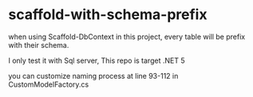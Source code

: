 # scaffold-with-schema-prefix

when using Scaffold-DbContext in this project, every table will be prefix with their schema.

I only test it with Sql server, This repo is target .NET 5

you can customize naming process at line 93-112 in CustomModelFactory.cs
